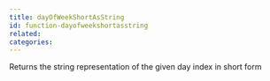```yaml
---
title: dayOfWeekShortAsString
id: function-dayofweekshortasstring
related:
categories:
---
```


Returns the string representation of the given day index in short form